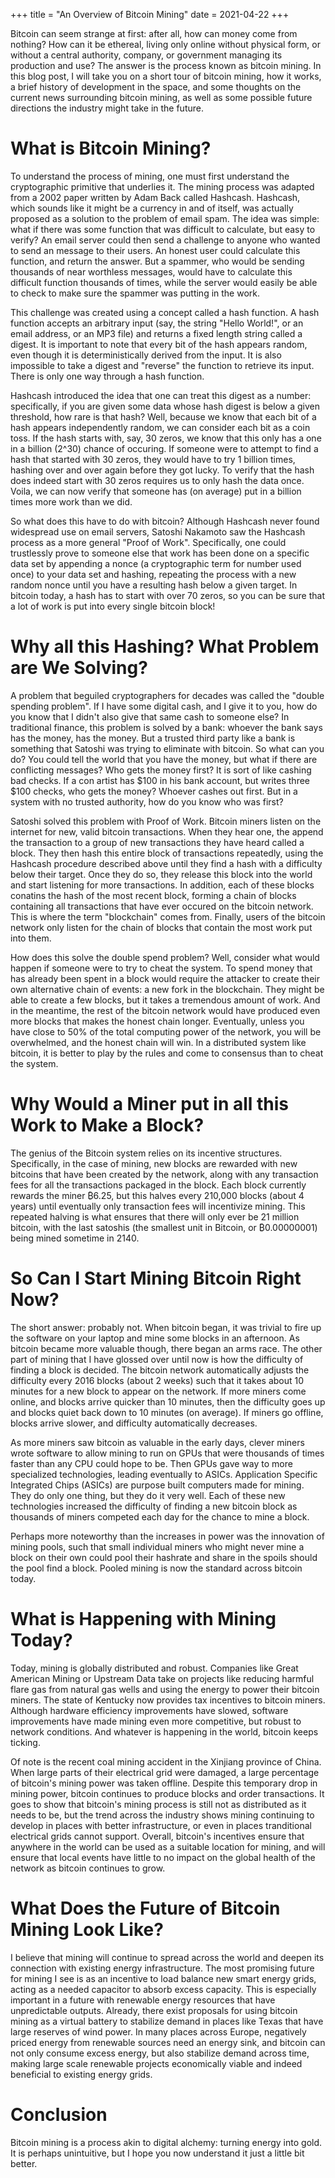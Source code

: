 +++
title = "An Overview of Bitcoin Mining"
date = 2021-04-22
+++

Bitcoin can seem strange at first: after all, how can money come from nothing? How can it be ethereal, living only online without physical form, or without a central authority, company, or government managing its production and use? The answer is the process known as bitcoin mining. In this blog post, I will take you on a short tour of bitcoin mining, how it works, a brief history of development in the space, and some thoughts on the current news surrounding bitcoin mining, as well as some possible future directions the industry might take in the future.

<!-- more -->

# What is Bitcoin Mining?
To understand the process of mining, one must first understand the cryptographic primitive that underlies it. The mining process was adapted from a 2002 paper written by Adam Back called Hashcash. Hashcash, which sounds like it might be a currency in and of itself, was actually proposed as a solution to the problem of email spam. The idea was simple: what if there was some function that was difficult to calculate, but easy to verify? An email server could then send a challenge to anyone who wanted to send an message to their users. An honest user could calculate this function, and return the answer. But a spammer, who would be sending thousands of near worthless messages, would have to calculate this difficult function thousands of times, while the server would easily be able to check to make sure the spammer was putting in the work. 

This challenge was created using a concept called a hash function. A hash function accepts an arbitrary input (say, the string "Hello World!", or an email address, or an MP3 file) and returns a fixed length string called a digest. It is important to note that every bit of the hash appears random, even though it is deterministically derived from the input. It is also impossible to take a digest and "reverse" the function to retrieve its input. There is only one way through a hash function.

Hashcash introduced the idea that one can treat this digest as a number: specifically, if you are given some data whose hash digest is below a given threshold, how rare is that hash? Well, because we know that each bit of a hash appears independently random, we can consider each bit as a coin toss. If the hash starts with, say, 30 zeros, we know that this only has a one in a billion (2^30) chance of occuring. If someone were to attempt to find a hash that started with 30 zeros, they would have to try 1 billion times, hashing over and over again before they got lucky. To verify that the hash does indeed start with 30 zeros requires us to only hash the data once. Voila, we can now verify that someone has (on average) put in a billion times more work than we did.

So what does this have to do with bitcoin? Although Hashcash never found widespread use on email servers, Satoshi Nakamoto saw the Hashcash process as a more general "Proof of Work". Specifically, one could trustlessly prove to someone else that work has been done on a specific data set by appending a nonce (a cryptographic term for number used once) to your data set and hashing, repeating the process with a new random nonce until you have a resulting hash below a given target. In bitcoin today, a hash has to start with over 70 zeros, so you can be sure that a lot of work is put into every single bitcoin block!

# Why all this Hashing? What Problem are We Solving?
A problem that beguiled cryptographers for decades was called the "double spending problem". If I have some digital cash, and I give it to you, how do you know that I didn't also give that same cash to someone else? In traditional finance, this problem is solved by a bank: whoever the bank says has the money, has the money. But a trusted third party like a bank is something that Satoshi was trying to eliminate with bitcoin. So what can you do? You could tell the world that you have the money, but what if there are conflicting messages? Who gets the money first? It is sort of like cashing bad checks. If a con artist has $100 in his bank account, but writes three $100 checks, who gets the money? Whoever cashes out first. But in a system with no trusted authority, how do you know who was first?

Satoshi solved this problem with Proof of Work. Bitcoin miners listen on the internet for new, valid bitcoin transactions. When they hear one, the append the transaction to a group of new transactions they have heard called a block. They then hash this entire block of transactions repeatedly, using the Hashcash procedure described above until they find a hash with a difficulty below their target. Once they do so, they release this block into the world and start listening for more transactions. In addition, each of these blocks conatins the hash of the most recent block, forming a chain of blocks containing all transactions that have ever occured on the bitcoin network. This is where the term "blockchain" comes from. Finally, users of the bitcoin network only listen for the chain of blocks that contain the most work put into them.

How does this solve the double spend problem? Well, consider what would happen if someone were to try to cheat the system. To spend money that has already been spent in a block would require the attacker to create their own alternative chain of events: a new fork in the blockchain. They might be able to create a few blocks, but it takes a tremendous amount of work. And in the meantime, the rest of the bitcoin network would have produced even more blocks that makes the honest chain longer. Eventually, unless you have close to 50% of the total computing power of the network, you will be overwhelmed, and the honest chain will win. In a distributed system like bitcoin, it is better to play by the rules and come to consensus than to cheat the system.

# Why Would a Miner put in all this Work to Make a Block?
The genius of the Bitcoin system relies on its incentive structures. Specifically, in the case of mining, new blocks are rewarded with new bitcoins that have been created by the network, along with any transaction fees for all the transactions packaged in the block. Each block currently rewards the miner ₿6.25, but this halves every 210,000 blocks (about 4 years) until eventually only transaction fees will incentivize mining. This repeated halving is what ensures that there will only ever be 21 million bitcoin, with the last satoshis (the smallest unit in Bitcoin, or ₿0.00000001) being mined sometime in 2140.

# So Can I Start Mining Bitcoin Right Now?
The short answer: probably not. When bitcoin began, it was trivial to fire up the software on your laptop and mine some blocks in an afternoon. As bitcoin became more valuable though, there began an arms race. The other part of mining that I have glossed over until now is how the difficulty of finding a block is decided. The bitcoin network automatically adjusts the difficulty every 2016 blocks (about 2 weeks) such that it takes about 10 minutes for a new block to appear on the network. If more miners come online, and blocks arrive quicker than 10 minutes, then the difficulty goes up and blocks quiet back down to 10 minutes (on average). If miners go offline, blocks arrive slower, and difficulty automatically decreases.

As more miners saw bitcoin as valuable in the early days, clever miners wrote software to allow mining to run on GPUs that were thousands of times faster than any CPU could hope to be. Then GPUs gave way to more specialized technologies, leading eventually to ASICs. Application Specific Integrated Chips (ASICs) are purpose built computers made for mining. They do only one thing, but they do it very well. Each of these new technologies increased the difficulty of finding a new bitcoin block as thousands of miners competed each day for the chance to mine a block.

Perhaps more noteworthy than the increases in power was the innovation of mining pools, such that small individual miners who might never mine a block on their own could pool their hashrate and share in the spoils should the pool find a block. Pooled mining is now the standard across bitcoin today.

# What is Happening with Mining Today?
Today, mining is globally distributed and robust. Companies like Great American Mining or Upstream Data take on projects like reducing harmful flare gas from natural gas wells and using the energy to power their bitcoin miners. The state of Kentucky now provides tax incentives to bitcoin miners. Although hardware efficiency improvements have slowed, software improvements have made mining even more competitive, but robust to network conditions. And whatever is happening in the world, bitcoin keeps ticking.

Of note is the recent coal mining accident in the Xinjiang province of China. When large parts of their electrical grid were damaged, a large percentage of bitcoin's mining power was taken offline. Despite this temporary drop in mining power, bitcoin continues to produce blocks and order transactions. It goes to show that bitcoin's mining process is still not as distributed as it needs to be, but the trend across the industry shows mining continuing to develop in places with better infrastructure, or even in places tranditional electrical grids cannot support. Overall, bitcoin's incentives ensure that anywhere in the world can be used as a suitable location for mining, and will ensure that local events have little to no impact on the global health of the network as bitcoin continues to grow.

# What Does the Future of Bitcoin Mining Look Like?
I believe that mining will continue to spread across the world and deepen its connection with existing energy infrastructure. The most promising future for mining I see is as an incentive to load balance new smart energy grids, acting as a needed capacitor to absorb excess capacity. This is especially important in a future with renewable energy resources that have unpredictable outputs. Already, there exist proposals for using bitcoin mining as a virtual battery to stabilize demand in places like Texas that have large reserves of wind power. In many places across Europe, negatively priced energy from renewable sources need an energy sink, and bitcoin can not only consume excess energy, but also stabilize demand across time, making large scale renewable projects economically viable and indeed beneficial to existing energy grids.

# Conclusion
Bitcoin mining is a process akin to digital alchemy: turning energy into gold. It is perhaps unintuitive, but I hope you now understand it just a little bit better.